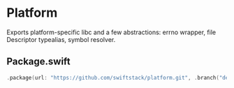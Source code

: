 # Platform

Exports platform-specific libc and a few abstractions: errno wrapper, file Descriptor typealias, symbol resolver.

## Package.swift

```swift
.package(url: "https://github.com/swiftstack/platform.git", .branch("dev"))
```
